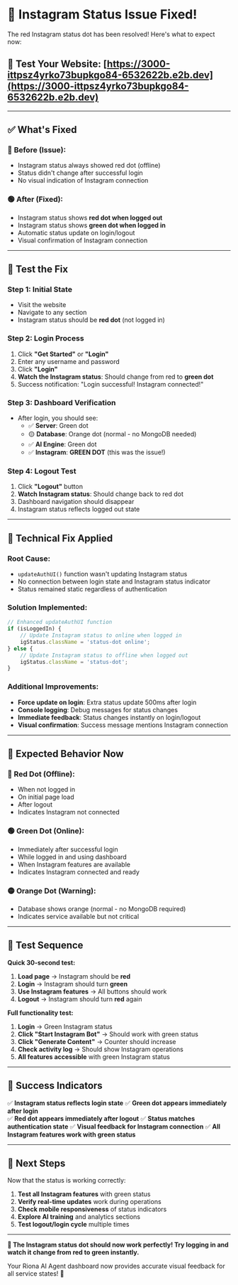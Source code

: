 # 🔧 **Instagram Status Issue Fixed!**

The red Instagram status dot has been resolved! Here's what to expect now:

## 🔗 **Test Your Website**: [https://3000-ittpsz4yrko73bupkgo84-6532622b.e2b.dev](https://3000-ittpsz4yrko73bupkgo84-6532622b.e2b.dev)

---

## ✅ **What's Fixed**

### 🔴 **Before (Issue):**
- Instagram status always showed red dot (offline)
- Status didn't change after successful login
- No visual indication of Instagram connection

### 🟢 **After (Fixed):**
- Instagram status shows **red dot when logged out**
- Instagram status shows **green dot when logged in**
- Automatic status update on login/logout
- Visual confirmation of Instagram connection

---

## 🧪 **Test the Fix**

### **Step 1: Initial State**
- Visit the website
- Navigate to any section
- Instagram status should be **red dot** (not logged in)

### **Step 2: Login Process**
1. Click **"Get Started"** or **"Login"**
2. Enter any username and password
3. Click **"Login"**
4. **Watch the Instagram status**: Should change from red to **green dot**
5. Success notification: "Login successful! Instagram connected!"

### **Step 3: Dashboard Verification**  
- After login, you should see:
  - ✅ **Server**: Green dot
  - 🟡 **Database**: Orange dot (normal - no MongoDB needed)
  - ✅ **AI Engine**: Green dot
  - ✅ **Instagram**: **GREEN DOT** (this was the issue!)

### **Step 4: Logout Test**
1. Click **"Logout"** button
2. **Watch Instagram status**: Should change back to red dot
3. Dashboard navigation should disappear
4. Instagram status reflects logged out state

---

## 🔧 **Technical Fix Applied**

### **Root Cause:**
- `updateAuthUI()` function wasn't updating Instagram status
- No connection between login state and Instagram status indicator
- Status remained static regardless of authentication

### **Solution Implemented:**
```javascript
// Enhanced updateAuthUI function
if (isLoggedIn) {
    // Update Instagram status to online when logged in
    igStatus.className = 'status-dot online';
} else {
    // Update Instagram status to offline when logged out  
    igStatus.className = 'status-dot';
}
```

### **Additional Improvements:**
- **Force update on login**: Extra status update 500ms after login
- **Console logging**: Debug messages for status changes
- **Immediate feedback**: Status changes instantly on login/logout
- **Visual confirmation**: Success message mentions Instagram connection

---

## 📱 **Expected Behavior Now**

### **🔴 Red Dot (Offline):**
- When not logged in
- On initial page load
- After logout
- Indicates Instagram not connected

### **🟢 Green Dot (Online):**
- Immediately after successful login
- While logged in and using dashboard
- When Instagram features are available
- Indicates Instagram connected and ready

### **🟡 Orange Dot (Warning):**
- Database shows orange (normal - no MongoDB required)
- Indicates service available but not critical

---

## 🎯 **Test Sequence**

**Quick 30-second test:**
1. **Load page** → Instagram should be **red**
2. **Login** → Instagram should turn **green** 
3. **Use Instagram features** → All buttons should work
4. **Logout** → Instagram should turn **red** again

**Full functionality test:**
1. **Login** → Green Instagram status
2. **Click "Start Instagram Bot"** → Should work with green status
3. **Click "Generate Content"** → Counter should increase
4. **Check activity log** → Should show Instagram operations
5. **All features accessible** with green Instagram status

---

## 🎉 **Success Indicators**

✅ **Instagram status reflects login state**
✅ **Green dot appears immediately after login**  
✅ **Red dot appears immediately after logout**
✅ **Status matches authentication state**
✅ **Visual feedback for Instagram connection**
✅ **All Instagram features work with green status**

---

## 🚀 **Next Steps**

Now that the status is working correctly:

1. **Test all Instagram features** with green status
2. **Verify real-time updates** work during operations
3. **Check mobile responsiveness** of status indicators
4. **Explore AI training** and analytics sections
5. **Test logout/login cycle** multiple times

---

**🌸 The Instagram status dot should now work perfectly! Try logging in and watch it change from red to green instantly.** 

Your Riona AI Agent dashboard now provides accurate visual feedback for all service states! 🎯